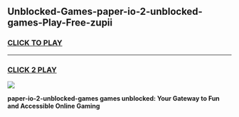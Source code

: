 
## Unblocked-Games-paper-io-2-unblocked-games-Play-Free-zupii
<h3>
<a href="https://premium76.site?title=paper-io-2-unblocked-games&ref=18A1">CLICK TO PLAY</a></h3>
<hr>

<h3>
<a href="https://premium76.site?title=paper-io-2-unblocked-games&ref=18A1">CLICK 2 PLAY</a>
  
</h3>

<a href="https://premium76.site?title=paper-io-2-unblocked-games&ref=18A1"><img src="https://clearcache.store/games.png"></a>


**paper-io-2-unblocked-games games unblocked: Your Gateway to Fun and Accessible Online Gaming**
